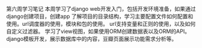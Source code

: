 第六周学习笔记
本周学习了django web开发入门，包括开发环境准备，如果通过django创建项目，创建app
了解项目的目录结构，学习主要配置文件如何配置和使用。url调度器的使用，模块和包的使用。
url支持变量和正则的使用，以及如何自定义过滤器。
学习了view视图，如果使用ORM创建数据表以及ORM的API。
django模板开发，展示数据库中的内容，豆瓣页面展示功能需求分析等。